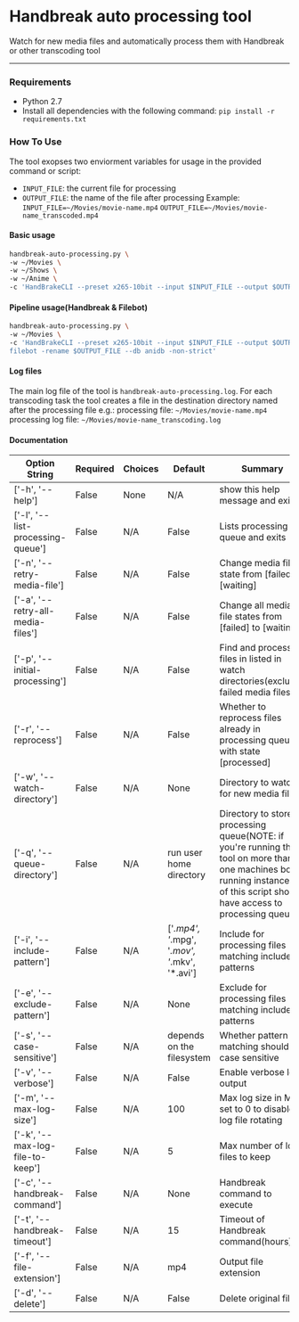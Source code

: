 Handbreak auto processing tool
==============================
Watch for new media files and automatically process them with Handbreak or other transcoding tool

---   
### Requirements

* Python 2.7
* Install all dependencies with the following command:
`pip install -r requirements.txt`

### How To Use

The tool exopses two enviorment variables for usage in the provided command or script:
* `INPUT_FILE`: the current file for processing
* `OUTPUT_FILE`: the name of the file after processing
Example:
`INPUT_FILE=~/Movies/movie-name.mp4`
`OUTPUT_FILE=~/Movies/movie-name_transcoded.mp4`

#### Basic usage

```bash
handbreak-auto-processing.py \
-w ~/Movies \
-w ~/Shows \
-w ~/Anime \
-c 'HandBrakeCLI --preset x265-10bit --input $INPUT_FILE --output $OUTPUT_FILE'
```

#### Pipeline usage(Handbreak & Filebot)

```bash
handbreak-auto-processing.py \
-w ~/Movies \
-c 'HandBrakeCLI --preset x265-10bit --input $INPUT_FILE --output $OUTPUT_FILE &&
filebot -rename $OUTPUT_FILE --db anidb -non-strict'
```

#### Log files

The main log file of the tool is `handbreak-auto-processing.log`. 
For each transcoding task the tool creates a file in the destination directory named after the processing file e.g.:
processing file: `~/Movies/movie-name.mp4`
processing log file: `~/Movies/movie-name_transcoding.log`

#### Documentation
  
| Option String | Required | Choices | Default| Summary |  
|---------------|----------|---------|--------|----------------|  
| ['-h', '--help'] | False | None | N/A | show this help message and exit | 
| ['-l', '--list-processing-queue'] | False | N/A | False | Lists processing queue and exits | 
| ['-n', '--retry-media-file'] | False | N/A | False | Change media file state from [failed] to [waiting] | 
| ['-a', '--retry-all-media-files'] | False | N/A | False | Change all media file states from [failed] to [waiting] | 
| ['-p', '--initial-processing'] | False | N/A | False | Find and process all files in listed in watch directories(excludes failed media files) | 
| ['-r', '--reprocess'] | False | N/A | False | Whether to reprocess files already in processing queue with state [processed] | 
| ['-w', '--watch-directory'] | False | N/A | None | Directory to watch for new media files | 
| ['-q', '--queue-directory'] | False | N/A | run user home directory | Directory to store processing queue(NOTE: if you're running the tool on more than one machines both running instances of this script should have access to processing queue) | 
| ['-i', '--include-pattern'] | False | N/A | ['*.mp4', '*.mpg', '*.mov', '*.mkv', '*.avi'] | Include for processing files matching include patterns | 
| ['-e', '--exclude-pattern'] | False | N/A | None | Exclude for processing files matching include patterns | 
| ['-s', '--case-sensitive'] | False | N/A | depends on the filesystem | Whether pattern matching should be case sensitive | 
| ['-v', '--verbose'] | False | N/A | False | Enable verbose log output | 
| ['-m', '--max-log-size'] | False | N/A | 100 | Max log size in MB; set to 0 to disable log file rotating | 
| ['-k', '--max-log-file-to-keep'] | False | N/A | 5 | Max number of log files to keep | 
| ['-c', '--handbreak-command'] | False | N/A | None | Handbreak command to execute | 
| ['-t', '--handbreak-timeout'] | False | N/A | 15 | Timeout of Handbreak command(hours) | 
| ['-f', '--file-extension'] | False | N/A | mp4 | Output file extension | 
| ['-d', '--delete'] | False | N/A | False | Delete original file |   
		
